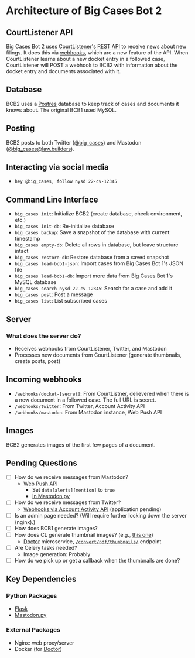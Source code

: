 # Architecture of Big Cases Bot 2

## CourtListener API

Big Cases Bot 2 uses [CourtListener's REST API](https://www.courtlistener.com/api/rest-info/) to receive news about new filings. It does this via [webhooks](https://www.courtlistener.com/profile/webhooks/), which are a new feature of the API. When CourtListener learns about a new docket entry in a followed case, CourtListener will POST a webhook to BCB2 with information about the docket entry and documents associated with it.

## Database

BCB2 uses a [Postres](https://www.postgresql.org/) database to keep track of cases and documents it knows about. The original BCB1 used MySQL.

## Posting

BCB2 posts to both Twitter ([@big_cases](https://twitter.com/big_cases)) and Mastodon ([@big_cases@law.builders](https://law.builders/@big_cases)).

## Interacting via social media

- `hey @big_cases, follow nysd 22-cv-12345`

## Command Line Interface

- `big_cases init`: Initialize BCB2 (create database, check environment, etc.)
- `big_cases init-db`: Re-initialize database
- `big_cases backup`: Save a snapshot of the database with current timestamp
- `big_cases empty-db`: Delete all rows in database, but leave structure intact
- `big_cases restore-db`: Restore database from a saved snapshot
- `big_cases load-bcb1-json`: Import cases from Big Cases Bot 1's JSON file
- `big_cases load-bcb1-db`: Import more data from Big Cases Bot 1's MySQL database
- `big_cases search nysd 22-cv-12345`: Search for a case and add it
- `big_cases post`: Post a message
- `big_cases list`: List subscribed cases

## Server

### What does the server do?

- Receives webhooks from CourtListener, Twitter, and Mastodon
- Processes new documents from CourtListener (generate thumbnails, create posts, post)

## Incoming webhooks

- `/webhooks/docket-[secret]`: From CourtListner, delievered when there is a new document in a followed case. The full URL is secret.
- `/webhooks/twitter`: From Twitter, Account Activity API
- `/webhooks/mastodon`: From Mastodon instance, Web Push API

## Images

BCB2 generates images of the first few pages of a document.

## Pending Questions

- [ ] How do we receive messages from Mastodon?
  - [Web Push API](https://docs.joinmastodon.org/methods/push/)
    - Set `data[alerts][mention]` to `true`
    - [In Mastodon.py](https://mastodonpy.readthedocs.io/en/stable/#push-subscriptions)
- [ ] How do we receive messages from Twitter?
  - [Webhooks via Account Activity API](https://developer.twitter.com/en/docs/twitter-api/enterprise/account-activity-api/guides/getting-started-with-webhooks) (application pending)
- [ ] Is an admin page needed? (Will require further locking down the server (nginx).)
- [ ] How does BCB1 generate images?
- [ ] How does CL generate thumbnail images? (e.g., [this one](https://storage.courtlistener.com/recap-thumbnails/gov.uscourts.cand.297616/2176640.thumb.1068.jpeg))
  - [Doctor](https://github.com/freelawproject/doctor) microservice, [`/convert/pdf/thumbnails/`](https://github.com/freelawproject/doctor#endpoint-convertpdfthumbnails) endpoint
- [ ] Are Celery tasks needed?
  - Image generation: Probably
- [ ] How do we pick up or get a callback when the thumbnails are done?

## Key Dependencies

### Python Packages

- [Flask](https://flask.palletsprojects.com/en/2.2.x/)
- [Mastodon.py](https://mastodonpy.readthedocs.io/en/stable/)

### External Packages

- Nginx: web proxy/server
- Docker (for [Doctor](https://github.com/freelawproject/doctor))
